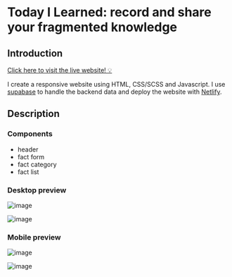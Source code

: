 # Today I Learned: record and share your fragmented knowledge

## Introduction

[Click here to visit the live website! 💡](https://fabulous-naiad-d9be3f.netlify.app/)

I create a responsive website using HTML, CSS/SCSS and Javascript. I use [supabase](https://supabase.com/) to handle the backend data and deploy the website with [Netlify](https://www.netlify.com/).

## Description

### Components

- header
- fact form
- fact category
- fact list

### Desktop preview

![image](https://user-images.githubusercontent.com/97832811/226101876-18a54ee6-7405-4bb6-84cd-620c45d33a24.png)

![image](https://user-images.githubusercontent.com/97832811/226101885-8b6d5cec-3415-4305-9e7a-edac75081a53.png)


### Mobile preview

![image](https://user-images.githubusercontent.com/97832811/226101892-bafe9dfe-9232-4505-a44b-553215ef9358.png)

![image](https://user-images.githubusercontent.com/97832811/226101896-1f941f5f-015c-4b37-b3a6-d3e7e6761b85.png)


